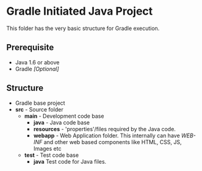 # Gradle Initiated Java Project

This folder has the very basic structure for Gradle execution.

## Prerequisite
 - Java 1.6 or above
 - Gradle _[Optional]_
 
## Structure
 - Gradle base project
 - __src__ - Source folder
   - __main__ - Development code base
     - __java__ - Java code base
	 - __resources__ - 'properties'/files required by the Java code.
	 - __webapp__ - Web Application folder. This internally can have _WEB-INF_ and other web based components like HTML, CSS, JS, Images etc
   - __test__ - Test code base
     - __java__ Test code for Java files.

 